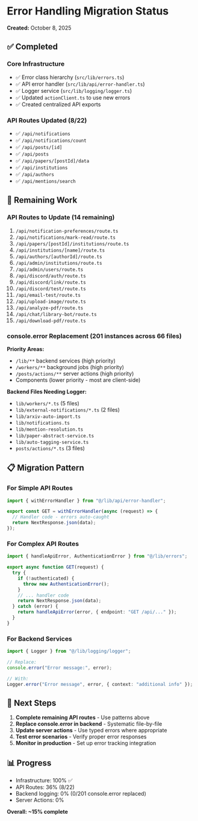 # Error Handling Migration Status

**Created:** October 8, 2025

## ✅ Completed

### Core Infrastructure

- ✅ Error class hierarchy (`src/lib/errors.ts`)
- ✅ API error handler (`src/lib/api/error-handler.ts`)
- ✅ Logger service (`src/lib/logging/logger.ts`)
- ✅ Updated `actionClient.ts` to use new errors
- ✅ Created centralized API exports

### API Routes Updated (8/22)

- ✅ `/api/notifications`
- ✅ `/api/notifications/count`
- ✅ `/api/posts/[id]`
- ✅ `/api/posts`
- ✅ `/api/papers/[postId]/data`
- ✅ `/api/institutions`
- ✅ `/api/authors`
- ✅ `/api/mentions/search`

## 🚧 Remaining Work

### API Routes to Update (14 remaining)

1. `/api/notification-preferences/route.ts`
2. `/api/notifications/mark-read/route.ts`
3. `/api/papers/[postId]/institutions/route.ts`
4. `/api/institutions/[name]/route.ts`
5. `/api/authors/[authorId]/route.ts`
6. `/api/admin/institutions/route.ts`
7. `/api/admin/users/route.ts`
8. `/api/discord/auth/route.ts`
9. `/api/discord/link/route.ts`
10. `/api/discord/test/route.ts`
11. `/api/email-test/route.ts`
12. `/api/upload-image/route.ts`
13. `/api/analyze-pdf/route.ts`
14. `/api/chat/library-bot/route.ts`
15. `/api/download-pdf/route.ts`

### console.error Replacement (201 instances across 66 files)

**Priority Areas:**

- `/lib/**` backend services (high priority)
- `/workers/**` background jobs (high priority)
- `/posts/actions/**` server actions (high priority)
- Components (lower priority - most are client-side)

**Backend Files Needing Logger:**

- `lib/workers/*.ts` (5 files)
- `lib/external-notifications/*.ts` (2 files)
- `lib/arxiv-auto-import.ts`
- `lib/notifications.ts`
- `lib/mention-resolution.ts`
- `lib/paper-abstract-service.ts`
- `lib/auto-tagging-service.ts`
- `posts/actions/*.ts` (3 files)

## 📋 Migration Pattern

### For Simple API Routes

```typescript
import { withErrorHandler } from "@/lib/api/error-handler";

export const GET = withErrorHandler(async (request) => {
  // Handler code - errors auto-caught
  return NextResponse.json(data);
});
```

### For Complex API Routes

```typescript
import { handleApiError, AuthenticationError } from "@/lib/errors";

export async function GET(request) {
  try {
    if (!authenticated) {
      throw new AuthenticationError();
    }
    // ... handler code
    return NextResponse.json(data);
  } catch (error) {
    return handleApiError(error, { endpoint: "GET /api/..." });
  }
}
```

### For Backend Services

```typescript
import { Logger } from "@/lib/logging/logger";

// Replace:
console.error("Error message:", error);

// With:
Logger.error("Error message", error, { context: "additional info" });
```

## 🎯 Next Steps

1. **Complete remaining API routes** - Use patterns above
2. **Replace console.error in backend** - Systematic file-by-file
3. **Update server actions** - Use typed errors where appropriate
4. **Test error scenarios** - Verify proper error responses
5. **Monitor in production** - Set up error tracking integration

## 📊 Progress

- Infrastructure: 100% ✅
- API Routes: 36% (8/22)
- Backend logging: 0% (0/201 console.error replaced)
- Server Actions: 0%

**Overall: ~15% complete**
